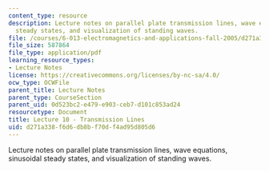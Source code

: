 ```yaml
---
content_type: resource
description: Lecture notes on parallel plate transmission lines, wave equations, sinusoidal
  steady states, and visualization of standing waves.
file: /courses/6-013-electromagnetics-and-applications-fall-2005/d271a338f6d6db8bf70df4ad95d805d6_lec10.pdf
file_size: 587864
file_type: application/pdf
learning_resource_types:
- Lecture Notes
license: https://creativecommons.org/licenses/by-nc-sa/4.0/
ocw_type: OCWFile
parent_title: Lecture Notes
parent_type: CourseSection
parent_uid: 0d523bc2-e479-e903-ceb7-d101c853ad24
resourcetype: Document
title: Lecture 10 - Transmission Lines
uid: d271a338-f6d6-db8b-f70d-f4ad95d805d6
---
```

Lecture notes on parallel plate transmission lines, wave equations, sinusoidal steady states, and visualization of standing waves.